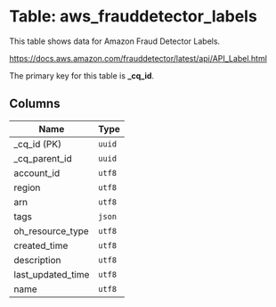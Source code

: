 # Table: aws_frauddetector_labels

This table shows data for Amazon Fraud Detector Labels.

https://docs.aws.amazon.com/frauddetector/latest/api/API_Label.html

The primary key for this table is **_cq_id**.

## Columns

| Name          | Type          |
| ------------- | ------------- |
|_cq_id (PK)|`uuid`|
|_cq_parent_id|`uuid`|
|account_id|`utf8`|
|region|`utf8`|
|arn|`utf8`|
|tags|`json`|
|oh_resource_type|`utf8`|
|created_time|`utf8`|
|description|`utf8`|
|last_updated_time|`utf8`|
|name|`utf8`|
